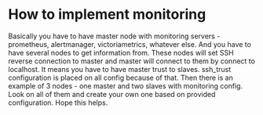 How to implement monitoring
===========================

Basically you have to have master node with monitoring servers - prometheus,
alertmanager, victoriametrics, whatever else. And you have to have several
nodes to get information from. These nodes will set SSH reverse connection to
master and master will connect to them by connect to localhost. It means you
have to have master trust to slaves. ssh_trust configuration is placed on all
config because of that. Then there is an example of 3 nodes - one master and
two slaves with monitoring config. Look on all of them and create your own one
based on provided configuration. Hope this helps.
